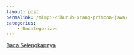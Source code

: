 ```yaml
---
layout: post
permalink: /mimpi-dibunuh-orang-primbon-jawa/
categories:
    - Uncategorized
---
```


[Baca Selengkapnya](/06)